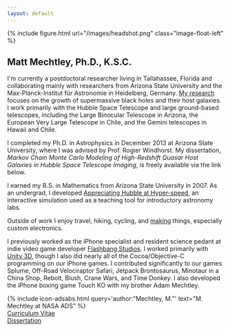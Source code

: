 ```yaml
---
layout: default
---
```


{% include figure.html url="/images/headshot.png" class="image-float-left" %}

## Matt Mechtley, Ph.D., K.S.C. ##

I'm currently a postdoctoral researcher living in Tallahassee, Florida and collaborating mainly with researchers from Arizona State University and the Max-Planck-Institut für Astronomie in Heidelberg, Germany. [My research]({{site.baseurl}}/research) focuses on the growth of supermassive black holes and their host galaxies. I work primarily with the Hubble Space Telescope and large ground-based telescopes, including the Large Binocular Telescope in Arizona, the European Very Large Telescope in Chile, and the Gemini telescopes in Hawaii and Chile.

I completed my Ph.D. in Astrophysics in December 2013 at Arizona State University, where I was advised by Prof. Rogier Windhorst. My dissertation, _Markov Chain Monte Carlo Modeling of High-Redshift Quasar Host Galaxies in Hubble Space Telescope Imaging_, is freely available via the link below.

I earned my B.S. in Mathematics from Arizona State University in 2007. As an undergrad, I developed [Appreciating Hubble at Hyper-speed]({{site.baseurl}}/ahah/), an interactive simulation used as a teaching tool for introductory astronomy labs.

Outside of work I enjoy travel, hiking, cycling, and [making](http://makezine.com/) things, especially custom electronics.

I previously worked as the iPhone specialist and resident science pedant at indie video game developer [Flashbang Studios](http://blurst.com/). I worked primarily with [Unity 3D](http://unity3d.com/), though I also did nearly all of the Cocoa/Objective-C programming on our iPhone games. I contributed significantly to our games Splume, Off-Road Velociraptor Safari, Jetpack Brontosaurus, Minotaur in a China Shop, Rebolt, Blush, Crane Wars, and Time Donkey. I also developed the iPhone boxing game Touch KO with my brother Adam Mechtley.


{% include icon-adsabs.html query='author:"Mechtley, M."' text="M. Mechtley at NASA ADS" %}  
[Curriculum Vitae]({{site.baseurl}}/papers/mmechtleycv.pdf)  
[Dissertation](http://hdl.handle.net/2286/R.A.126037)
